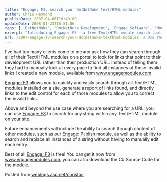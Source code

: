 ```yaml
---
title: "Engage: F3, search your DotNetNuke Text/HTML modules"
author: Chris Hammond
publishDate: 2007-04-06T16:49:00
updateDate: 2008-01-23T16:51:06
tags: [ 'DotNetNuke', 'DotNetNuke Development', 'Engage Software', 'Modules' ]
excerpt: "Introducing Engage: F3 - a free Text/HTML module search tool to find invalid links on your portal easily. Get it now at www.engagemodules.com!"
url: /2007/engage-f3-search-your-dotnetnuke-texthtml-modules  # Use the generated URL with year
---
```

<p>I&#39;ve had too many clients come to me and ask how they can search through all of their Text/HTML modules on a portal to look for links that point to their development URL rather than their production URL. Instead of telling them they had to manually look at every page to find all instances of these invalid links I created a new module, available from <a href="https://www.engagemodules.com/">www.engagemodules.com</a></p><p><a href="https://www.engagemodules.com/Modules/EngageF3/tabid/64/Default.aspx">Engage: F3</a> allows you to quickly and easily search through all&nbsp;Text/HTML modules installed on a site, generate a report of links found, and directly links to the edit control for each of those modules to allow you to correct the invalid links.</p><p>Above and beyond the use case where you are searching for a URL, you can use <a href="https://www.engagemodules.com/Modules/EngageF3/tabid/64/Default.aspx">Engage: F3</a> to search for any string within any Text/HTML module on your site.</p><p>Future enhancements will include the ability to search through content of other modules, such as our <a href="https://www.engagemodules.com/Modules/EngagePublish/tabid/61/Default.aspx">Engage: Publish</a> module, as well as the ability to search and replace all instances of a string without having to manually edit each entry.</p><p>Best of all <a href="https://www.engagemodules.com/Modules/EngageF3/tabid/64/Default.aspx">Engage: F3</a> is free! You can get it now from <a href="https://www.engagemodules.com/">www.engagemodules.com</a>,&nbsp;you can also download the C# Source Code for the module.</p> Posted from <A href="https://weblogs.asp.net/christoc/">weblogs.asp.net/christoc</a>

